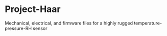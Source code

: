 # Project-Haar
Mechanical, electrical, and firmware files for a highly rugged temperature-pressure-RH sensor 
